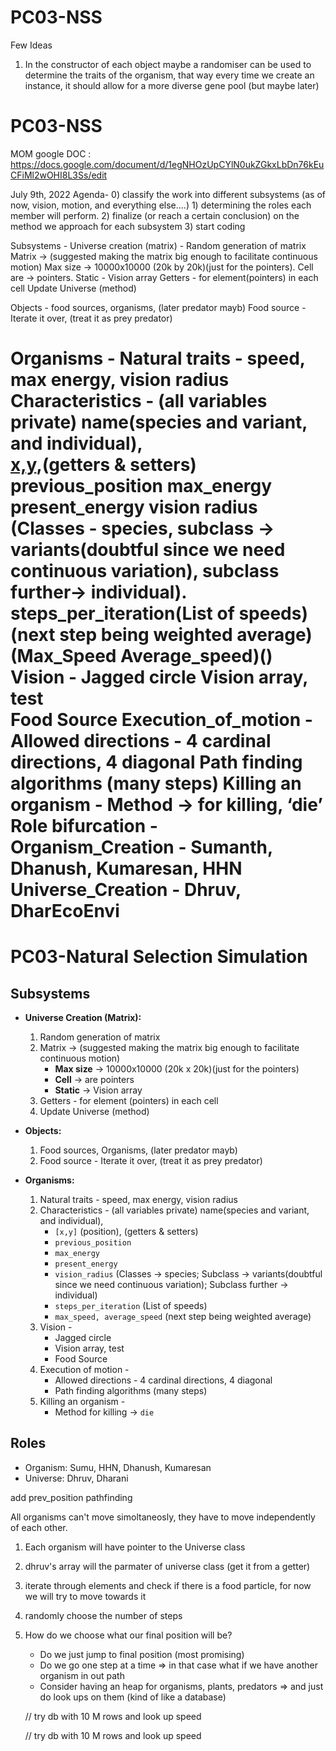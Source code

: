 
# PC03-NSS

Few Ideas
1) In the constructor of each object maybe a randomiser can be used to determine the traits of the organism, that way every time we create an instance, it should allow for a more diverse gene pool (but maybe later) 


# PC03-NSS

MOM google DOC : https://docs.google.com/document/d/1egNHOzUpCYlN0ukZGkxLbDn76kEuCFiMl2wOHI8L3Ss/edit

July 9th, 2022
Agenda-
	0) classify the work into different subsystems (as of now, vision, motion, and everything else….)
	1) determining the roles each member will perform.
	2) finalize (or reach a certain conclusion) on the method we approach for each subsystem
	3) start coding

Subsystems -
	Universe creation (matrix) -
	Random generation of matrix
	Matrix -> (suggested making the matrix big enough to facilitate continuous motion)
	Max size -> 10000x10000 (20k by 20k)(just for the pointers).
	Cell are -> pointers. 
	Static - Vision array
	Getters - for element(pointers) in each cell 
	Update Universe (method)   

Objects -
food sources,  organisms, (later predator mayb)
	Food source - Iterate it over, (treat it as prey predator)

Organisms - 
	Natural traits - speed, max energy, vision radius 
	Characteristics - (all variables private)
	name(species and variant, and individual),  
	[x,y](position),(getters & setters)
	previous_position
	max_energy 
	present_energy 
	vision radius (Classes - species, subclass -> variants(doubtful since we need continuous variation), subclass further-> individual).
	steps_per_iteration(List of speeds) (next step being weighted average) (Max_Speed Average_speed)()
	Vision -
	Jagged circle
	Vision array, test  
	Food Source
	Execution_of_motion - 
	Allowed directions - 4 cardinal directions, 4 diagonal
	Path finding algorithms (many steps)
	Killing an organism -
	Method -> for killing, ‘die’    
Role bifurcation -
	Organism_Creation - Sumanth, Dhanush, Kumaresan, HHN
	Universe_Creation - Dhruv, DharEcoEnvi
=======
# PC03-Natural Selection Simulation

## Subsystems

+ **Universe Creation (Matrix):**
    1. Random generation of matrix
    1. Matrix -> (suggested making the matrix big enough to facilitate continuous motion)
        * **Max size** -> 10000x10000 (20k x 20k)(just for the pointers)
        * **Cell** -> are pointers
        * **Static** -> Vision array
    1. Getters - for element (pointers) in each cell 
    1. Update Universe (method) 

+ **Objects:**
    1. Food sources,  Organisms, (later predator mayb)
    1. Food source - Iterate it over, (treat it as prey predator)
    
+ **Organisms:**
    1. Natural traits - speed, max energy, vision radius 
    1. Characteristics - (all variables private)
    name(species and variant, and individual),  
        * `[x,y]` (position), (getters & setters)
        * `previous_position`
        * `max_energy` 
        * `present_energy` 
        * `vision_radius` (Classes -> species; Subclass -> variants(doubtful since we need                  continuous variation); Subclass further -> individual)
        * `steps_per_iteration` (List of speeds)
        * `max_speed, average_speed` (next step being weighted average) 
    1. Vision -
        * Jagged circle
        * Vision array, test  
        * Food Source
    1. Execution of motion - 
        * Allowed directions - 4 cardinal directions, 4 diagonal
        * Path finding algorithms (many steps)
    1. Killing an organism -
        * Method for killing -> `die`    
## Roles

+ Organism: Sumu, HHN, Dhanush, Kumaresan 
+ Universe: Dhruv, Dharani



add prev_position
pathfinding

All organisms can't move simoltaneosly, they have to move independently of each other.

1) Each organism will have pointer to the Universe class
2) dhruv's array will the parmater of universe class (get it from a getter)
3) iterate through elements and check if there is a food particle, for now we will try to move towards it
4) randomly choose the number of steps
5) How do we choose what our final position will be?
	- Do we just jump to final position (most promising)
	- Do we go one step at a time => in that case what if we have another organism in out path
	- Consider having an heap for organisms, plants, predators => and just do look ups on them (kind of like a database)

	// try db with 10 M rows and look up speed

	// try db with 10 M rows and look up speed


